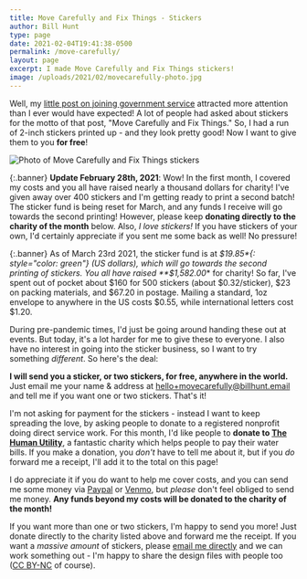 ```yaml
---
title: Move Carefully and Fix Things - Stickers
author: Bill Hunt
type: page
date: 2021-02-04T19:41:38-0500
permalink: /move-carefully/
layout: page
excerpt: I made Move Carefully and Fix Things stickers!
image: /uploads/2021/02/movecarefully-photo.jpg
---
```


Well, my [little post on joining government service](/blog/2020/11/09/welcome-home/) attracted more attention than I ever would have expected! A lot of people had asked about stickers for the motto of that post, "Move Carefully and Fix Things." So, I had a run of 2-inch stickers printed up - and they look pretty good! Now I want to give them to you **for free**!

![Photo of Move Carefully and Fix Things stickers](/uploads/2021/02/movecarefully-photo.jpg)

{:.banner}
**Update February 28th, 2021**: Wow! In the first month, I covered my costs and you all have raised nearly a thousand dollars for charity! I've given away over 400 stickers and I'm getting ready to print a second batch! The sticker fund is being reset for March, and any funds I receive will go towards the second printing! However, please keep **donating directly to the charity of the month** below.  Also, *I love stickers!* If you have stickers of your own, I'd certainly appreciate if you sent me some back as well! No pressure!

{:.banner}
As of March 23rd 2021, the sticker fund is at *$19.85*{: style="color: green"} (US dollars), which will go towards the second printing of stickers. You all have raised **$1,582.00** for charity! So far, I've spent out of pocket about $160 for 500 stickers (about $0.32/sticker), $23 on packing materials, and $67.20 in postage. Mailing a standard, 1oz envelope to anywhere in the US costs $0.55, while international letters cost $1.20.

During pre-pandemic times, I'd just be going around handing these out at events. But today, it's a lot harder for me to give these to everyone. I also have no interest in going into the sticker business, so I want to try something _different_. So here's the deal:

**I will send you a sticker, or two stickers, for free, anywhere in the world.** Just email me your name & address at [hello+movecarefully@billhunt.email](mailto:hello+movecarefully@billhunt.email) and tell me if you want one or two stickers. That's it!

I'm not asking for payment for the stickers - instead I want to keep spreading the love, by asking people to donate to a registered nonprofit doing direct service work. For this month, I'd like people to **donate to [The Human Utility](http://humanutility.org/)**, a fantastic charity which helps people to pay their water bills. If you make a donation, you *don't* have to tell me about it, but if you *do* forward me a receipt, I'll add it to the total on this page!

I do appreciate it if you do want to help me cover costs, and you can send me some money via [Paypal](https://www.paypal.com/paypalme/krusynth) or [Venmo](https://venmo.com/krusynth), but *please* don't feel obliged to send me money. **Any funds beyond my costs will be donated to the charity of the month!**

If you want more than one or two stickers, I'm happy to send you more! Just donate directly to the charity listed above and forward me the receipt. If you want a *massive amount* of stickers, please [email me directly](mailto:hello+movecarefully@billhunt.email) and we can work something out - I'm happy to share the design files with people too ([CC BY-NC](https://creativecommons.org/licenses/by-nc/2.0/) of course).
